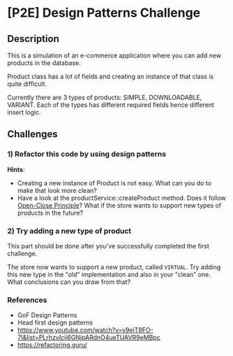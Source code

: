 # [P2E] Design Patterns Challenge

## Description

This is a simulation of an e-commerce application where you can add new products in the database.

 Product class has a lot of fields and creating an instance of that class is quite difficult.

Currently there are 3 types of products: SIMPLE, DOWNLOADABLE, VARIANT. Each of the types has different required fields hence different insert logic.


## Challenges

### 1) Refactor this code by using design patterns

**Hints**:
- Creating a new instance of Product is not easy. What can you do to make that look more clean?
- Have a look at the productService::createProduct method. Does it follow [Open-Close Principle](https://en.wikipedia.org/wiki/Open%E2%80%93closed_principle)? What if the store wants to support new types of products in the future?


### 2) Try adding a new type of product
This part should be done after you've successfully completed the first challenge.

The store now wants to support a new product, called `VIRTUAL`. Try adding this new type in the "old" implementation and also in your "clean" one. What conclusions can you draw from that?


### References
- GoF Design Patterns
- Head first design patterns
- https://www.youtube.com/watch?v=v9ejT8FO-7I&list=PLrhzvIcii6GNjpARdnO4ueTUAVR9eMBpc
- https://refactoring.guru/

